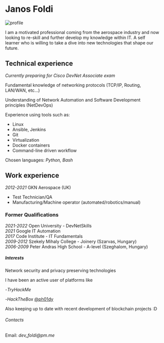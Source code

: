 # Janos Foldi

![profile](https://avatars.githubusercontent.com/u/38335083?s=96&v=4)

I am a motivated professional coming from the aerospace industry and now looking to re-skill and further
develop my knowledge within IT. A self learner who is willing to take a dive into new technologies that
shape our future.

## Technical experience

_Currently preparing for Cisco DevNet Associate exam_

Fundamental knowledge of networking protocols (TCP/IP, Routing, LAN/WAN, etc...)

Understanding of Network Automation and Software Development principles (NetDevOps)

Experience using tools such as:
  - Linux 
  - Ansible, Jenkins
  - Git
  - Virtualization
  - Docker containers
  - Command-line driven workflow

Chosen languages: _Python, Bash_

## Work experience

_2012-2021_ GKN Aerospace (UK)
  - Test Technician/QA
  - Manufacturing/Machine operator (automated/robotics/manual)

### Former Qualifications

_2021-2022_ Open University - DevNetSkills <br>
_2021_ Google IT Automation <br>
_2017_ Code Institute - IT Fundamentals <br>
_2009-2012_ Szekely Mihaly College - Joinery (Szarvas, Hungary) <br>
_2006-2009_ Peter Andras High School - A-level (Szeghalom, Hungary)

##### Interests

Network security and privacy preserving technologies

I have been an active user of platforms like
  
  -_TryHackMe_ <script src="https://tryhackme.com/badge/377390"></script>


  -_HackTheBox_ [@ph01dy](https://bit.ly/3LA2Ac0)

Also keeping up to date with recent development of blockchain projects :D

###### Contacts

Email: _dev_foldi@pm.me_


